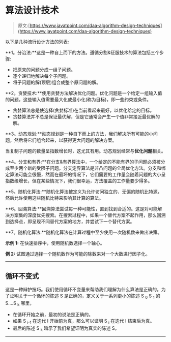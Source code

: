 # 算法设计技术

> 原文:[https://www.javatpoint.com/daa-algorithm-design-techniques](https://www.javatpoint.com/daa-algorithm-design-techniques)

以下是几种流行设计方法的列表:

**1。分治法:**这是一种自上而下的方法。遵循分割&征服技术的算法包括三个步骤:

*   把原来的问题分成一组子问题。
*   逐个递归地解决每个子问题。
*   将子问题的解(顶层)组合成整个原问题的解。

**2。贪婪技术:**使用贪婪方法解决优化问题。优化问题是一个给定一组输入值的问题，这些输入值需要最大化或最小化(称为目标)，即一些约束或条件。

*   贪婪算法总是使选择(贪婪标准)在当前看起来最好，以优化给定的目标。
*   贪婪算法并不总是保证最优解，但是它通常会产生一个值非常接近最优解的解。

**3。动态规划:**动态规划是一种自下而上的方法，我们解决所有可能的小问题，然后将它们组合起来，以获得更大问题的解决方案。

当复制子问题的数量呈指数增长时，这尤其有用。动态规划经常与**优化问题**相关。

**4。分支和有界:**在分支&有界算法中，一个给定的不能有界的子问题必须被分成至少两个新的受限子问题。分支定界算法是非凸问题的全局优化方法。分支和绑定算法可能会很慢，然而在最坏的情况下，它们需要的工作量会随着问题的大小呈指数级增长，但在某些情况下，我们很幸运，方法覆盖的工作量要少得多。

**5。随机化算法:**随机化算法被定义为允许访问独立的、无偏的随机比特源，然后允许使用这些随机比特来影响其计算的算法。

**6。回溯算法:**回溯算法尝试每一种可能性，直到找到合适的。这是对可能解决方案集的深度优先搜索。在搜索过程中，如果一个替代方案不起作用，那么回溯到选择点，即呈现不同替代方案的地方，并尝试下一个替代方案。

**7。随机化算法:**随机化算法在计算过程中至少使用一次随机数来做出决策。

**示例 1:** 在快速排序中，使用随机数选择一个轴心。

**例 2:** 试图通过选择一个随机数作为可能的除数来对一个大数进行因子化。

* * *

## 循环不变式

这是一种辩护技巧。我们使用循环不变量来帮助我们理解为什么算法是正确的。为了证明关于一个循环的陈述 S 是正确的，定义关于一系列更小的陈述 S <sub>0</sub> S <sub>1</sub> 的 S....S <sub>k</sub> 哪里，

*   在循环开始之前，最初的说法是正确的。
*   如果 S <sub>i-1</sub> 在迭代 I 开始前为真，那么可以证明 S <sub>i</sub> 在迭代 I 结束后为真。
*   最后的陈述 S <sub>k</sub> 暗示了我们希望证明为真实的陈述 S。

* * *